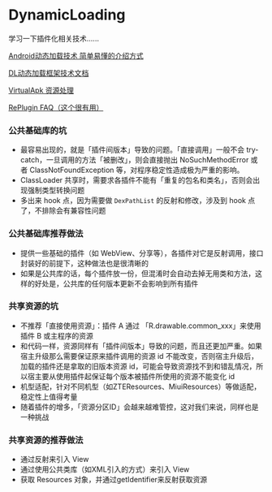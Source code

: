 # DynamicLoading
学习一下插件化相关技术......  

[Android动态加载技术 简单易懂的介绍方式](https://segmentfault.com/a/1190000004062866)  

[DL动态加载框架技术文档](https://blog.csdn.net/singwhatiwanna/article/details/40283117)  

[VirtualApk 资源处理](https://www.notion.so/VirtualAPK-1fce1a910c424937acde9528d2acd537)  

[RePlugin FAQ（这个很有用）](https://github.com/Qihoo360/RePlugin/wiki/FAQ)  


### 公共基础库的坑
- 最容易出现的，就是「插件间版本」导致的问题。「直接调用」一般不会 try-catch，一旦调用的方法「被删改」，则会直接抛出 NoSuchMethodError 或者 ClassNotFoundException 等，对程序稳定性造成极为严重的影响。
- ClassLoader 共享时，需要求各插件不能有「重复的包名和类名」，否则会出现强制类型转换问题
- 多出来 hook 点，因为需要做 `DexPathList` 的反射和修改，涉及到 hook 点了，不排除会有兼容性问题

### 公共基础库推荐做法
- 提供一些基础的插件（如 WebView、分享等），各插件对它是反射调用，接口封装好的前提下，这种做法也是很清晰的
- 如果是公共库的话，每个插件放一份，但混淆时会自动去掉无用类和方法，这样的好处是，公共库的任何版本更新不会影响到所有插件


### 共享资源的坑
- 不推荐「直接使用资源」：插件 A 通过 「R.drawable.common_xxx」来使用插件 B 或主程序的资源
- 和代码一样，资源同样有「插件间版本」导致的问题，而且还更加严重。如果宿主升级那么需要保证原来插件调用的资源 id 不能改变，否则宿主升级后，加载的插件还是拿取的旧版本资源 id，可能会导致资源找不到和错乱情况，所以宿主要从使用插件起保证每个版本被插件所使用的资源不能变化 id
- 机型适配，针对不同机型（如ZTEResources、MiuiResources）等做适配，稳定性上值得考量
- 随着插件的增多，「资源分区ID」会越来越难管控，这对我们来说，同样也是一种挑战

### 共享资源的推荐做法
- 通过反射来引入 View
- 通过使用公共类库（如XML引入的方式）来引入 View
- 获取 Resources 对象，并通过getIdentifier来反射获取资源

